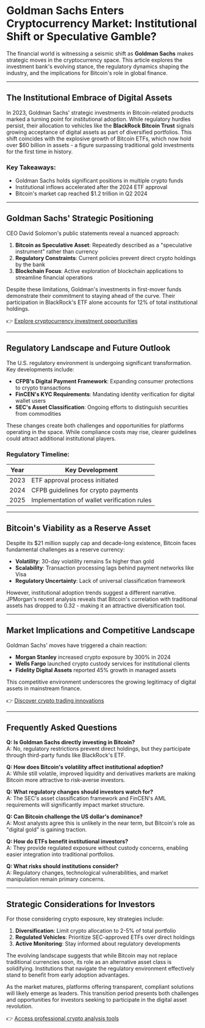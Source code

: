 # Goldman Sachs Enters Cryptocurrency Market: Institutional Shift or Speculative Gamble?

The financial world is witnessing a seismic shift as **Goldman Sachs** makes strategic moves in the cryptocurrency space. This article explores the investment bank's evolving stance, the regulatory dynamics shaping the industry, and the implications for Bitcoin's role in global finance.

---

## The Institutional Embrace of Digital Assets

In 2023, Goldman Sachs' strategic investments in Bitcoin-related products marked a turning point for institutional adoption. While regulatory hurdles persist, their allocation to vehicles like the **BlackRock Bitcoin Trust** signals growing acceptance of digital assets as part of diversified portfolios. This shift coincides with the explosive growth of Bitcoin ETFs, which now hold over $60 billion in assets - a figure surpassing traditional gold investments for the first time in history.

### Key Takeaways:
- Goldman Sachs holds significant positions in multiple crypto funds
- Institutional inflows accelerated after the 2024 ETF approval
- Bitcoin's market cap reached $1.2 trillion in Q2 2024

---

## Goldman Sachs' Strategic Positioning

CEO David Solomon's public statements reveal a nuanced approach:  
1. **Bitcoin as Speculative Asset**: Repeatedly described as a "speculative instrument" rather than currency  
2. **Regulatory Constraints**: Current policies prevent direct crypto holdings by the bank  
3. **Blockchain Focus**: Active exploration of blockchain applications to streamline financial operations  

Despite these limitations, Goldman's investments in first-mover funds demonstrate their commitment to staying ahead of the curve. Their participation in BlackRock's ETF alone accounts for 12% of total institutional holdings.

👉 [Explore cryptocurrency investment opportunities](https://bit.ly/okx-bonus)

---

## Regulatory Landscape and Future Outlook

The U.S. regulatory environment is undergoing significant transformation. Key developments include:
- **CFPB's Digital Payment Framework**: Expanding consumer protections to crypto transactions
- **FinCEN's KYC Requirements**: Mandating identity verification for digital wallet users
- **SEC's Asset Classification**: Ongoing efforts to distinguish securities from commodities

These changes create both challenges and opportunities for platforms operating in the space. While compliance costs may rise, clearer guidelines could attract additional institutional players.

### Regulatory Timeline:
| Year | Key Development |
|------|-----------------|
| 2023 | ETF approval process initiated |
| 2024 | CFPB guidelines for crypto payments |
| 2025 | Implementation of wallet verification rules |

---

## Bitcoin's Viability as a Reserve Asset

Despite its $21 million supply cap and decade-long existence, Bitcoin faces fundamental challenges as a reserve currency:
- **Volatility**: 30-day volatility remains 5x higher than gold
- **Scalability**: Transaction processing lags behind payment networks like Visa
- **Regulatory Uncertainty**: Lack of universal classification framework

However, institutional adoption trends suggest a different narrative. JPMorgan's recent analysis reveals that Bitcoin's correlation with traditional assets has dropped to 0.32 - making it an attractive diversification tool.

---

## Market Implications and Competitive Landscape

Goldman Sachs' moves have triggered a chain reaction:
- **Morgan Stanley** increased crypto exposure by 300% in 2024
- **Wells Fargo** launched crypto custody services for institutional clients
- **Fidelity Digital Assets** reported 45% growth in managed assets

This competitive environment underscores the growing legitimacy of digital assets in mainstream finance.

👉 [Discover crypto trading innovations](https://bit.ly/okx-bonus)

---

## Frequently Asked Questions

**Q: Is Goldman Sachs directly investing in Bitcoin?**  
A: No, regulatory restrictions prevent direct holdings, but they participate through third-party funds like BlackRock's ETF.

**Q: How does Bitcoin's volatility affect institutional adoption?**  
A: While still volatile, improved liquidity and derivatives markets are making Bitcoin more attractive to risk-averse investors.

**Q: What regulatory changes should investors watch for?**  
A: The SEC's asset classification framework and FinCEN's AML requirements will significantly impact market structure.

**Q: Can Bitcoin challenge the US dollar's dominance?**  
A: Most analysts agree this is unlikely in the near term, but Bitcoin's role as "digital gold" is gaining traction.

**Q: How do ETFs benefit institutional investors?**  
A: They provide regulated exposure without custody concerns, enabling easier integration into traditional portfolios.

**Q: What risks should institutions consider?**  
A: Regulatory changes, technological vulnerabilities, and market manipulation remain primary concerns.

---

## Strategic Considerations for Investors

For those considering crypto exposure, key strategies include:
1. **Diversification**: Limit crypto allocation to 2-5% of total portfolio
2. **Regulated Vehicles**: Prioritize SEC-approved ETFs over direct holdings
3. **Active Monitoring**: Stay informed about regulatory developments

The evolving landscape suggests that while Bitcoin may not replace traditional currencies soon, its role as an alternative asset class is solidifying. Institutions that navigate the regulatory environment effectively stand to benefit from early adoption advantages.

As the market matures, platforms offering transparent, compliant solutions will likely emerge as leaders. This transition period presents both challenges and opportunities for investors seeking to participate in the digital asset revolution.

👉 [Access professional crypto analysis tools](https://bit.ly/okx-bonus)